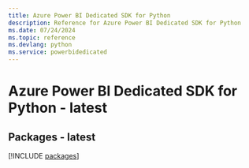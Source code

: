 ```yaml
---
title: Azure Power BI Dedicated SDK for Python
description: Reference for Azure Power BI Dedicated SDK for Python
ms.date: 07/24/2024
ms.topic: reference
ms.devlang: python
ms.service: powerbidedicated
---
```

# Azure Power BI Dedicated SDK for Python - latest
## Packages - latest
[!INCLUDE [packages](power-bi-dedicated-index.md)]